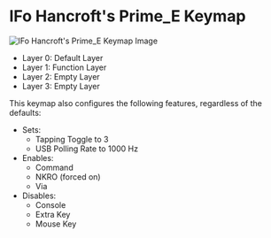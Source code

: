 # IFo Hancroft's Prime_E Keymap

![IFo Hancroft's Prime_E Keymap Image](keymap.png "IFo Hancroft's Prime_E Keymap")

- Layer 0: Default Layer
- Layer 1: Function Layer
- Layer 2: Empty Layer
- Layer 3: Empty Layer

This keymap also configures the following features, regardless of the defaults:

- Sets:
    - Tapping Toggle to 3
    - USB Polling Rate to 1000 Hz
- Enables:
    - Command
    - NKRO (forced on)
    - Via
- Disables:
    - Console
    - Extra Key
    - Mouse Key
